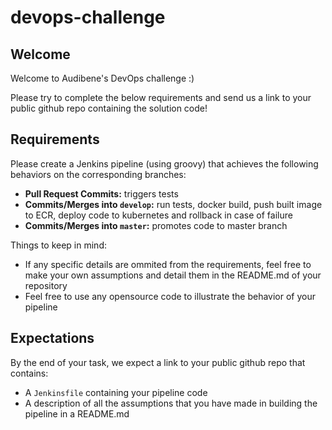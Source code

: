 # devops-challenge

## Welcome

Welcome to Audibene's DevOps challenge :)

Please try to complete the below requirements and send us a link to your public github repo containing the solution code!

## Requirements

Please create a Jenkins pipeline (using groovy) that achieves the following behaviors on the corresponding branches:

* **Pull Request Commits:** triggers tests
* **Commits/Merges into `develop`:** run tests, docker build, push built image to ECR, deploy code to kubernetes and rollback in case of failure
* **Commits/Merges into `master`:** promotes code to master branch

Things to keep in mind:

* If any specific details are ommited from the requirements, feel free to make your own assumptions and detail them in the README.md of your repository
* Feel free to use any opensource code to illustrate the behavior of your pipeline

## Expectations
By the end of your task, we expect a link to your public github repo that contains:
* A `Jenkinsfile` containing your pipeline code
* A description of all the assumptions that you have made in building the pipeline in a README.md
